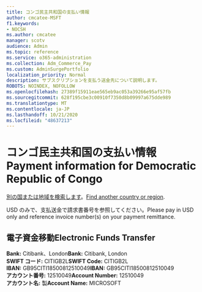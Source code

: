 ```yaml
---
title: コンゴ民主共和国の支払い情報
author: cmcatee-MSFT
f1.keywords:
- NOCSH
ms.author: cmcatee
manager: scotv
audience: Admin
ms.topic: reference
ms.service: o365-administration
ms.collection: Adm_Commerce_Pay
ms.custom: AdminSurgePortfolio
localization_priority: Normal
description: サブスクリプションを支払う送金先について説明します。
ROBOTS: NOINDEX, NOFOLLOW
ms.openlocfilehash: 27389f15911eae565eb9ac053a39266e95af57fb
ms.sourcegitcommit: 628f195cbe3c00910f7350d8b09997a675dde989
ms.translationtype: MT
ms.contentlocale: ja-JP
ms.lasthandoff: 10/21/2020
ms.locfileid: "48637213"
---
```

# <a name="payment-information-for-democratic-republic-of-congo"></a><span data-ttu-id="eadc7-103">コンゴ民主共和国の支払い情報</span><span class="sxs-lookup"><span data-stu-id="eadc7-103">Payment information for Democratic Republic of Congo</span></span>

<span data-ttu-id="eadc7-104">[別の国または地域を検索します](../billing-and-payments/pay-for-your-subscription.md)。</span><span class="sxs-lookup"><span data-stu-id="eadc7-104">[Find another country or region](../billing-and-payments/pay-for-your-subscription.md).</span></span> 

<span data-ttu-id="eadc7-105">USD のみで、支払送金で請求書番号を参照してください。</span><span class="sxs-lookup"><span data-stu-id="eadc7-105">Please pay in USD only and reference invoice number(s) on your payment remittance.</span></span>

## <a name="electronic-funds-transfer"></a><span data-ttu-id="eadc7-106">電子資金移動</span><span class="sxs-lookup"><span data-stu-id="eadc7-106">Electronic Funds Transfer</span></span>

<span data-ttu-id="eadc7-107">**Bank:** Citibank、London</span><span class="sxs-lookup"><span data-stu-id="eadc7-107">**Bank:** Citibank, London</span></span>  
<span data-ttu-id="eadc7-108">**SWIFT コード:** CITIGB2L</span><span class="sxs-lookup"><span data-stu-id="eadc7-108">**SWIFT Code:** CITIGB2L</span></span>  
<span data-ttu-id="eadc7-109">**IBAN:** GB95CITI18500812510049</span><span class="sxs-lookup"><span data-stu-id="eadc7-109">**IBAN:** GB95CITI18500812510049</span></span>  
<span data-ttu-id="eadc7-110">**アカウント番号:** 12510049</span><span class="sxs-lookup"><span data-stu-id="eadc7-110">**Account Number:** 12510049</span></span>  
<span data-ttu-id="eadc7-111">**アカウント名:** 製</span><span class="sxs-lookup"><span data-stu-id="eadc7-111">**Account Name:** MICROSOFT</span></span>  